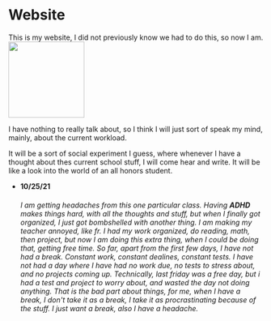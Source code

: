 # Website
<html>
 
  <body> 
    This is my website, I did not previously know we had to do this, so now I am.
  </body>
    <img  width=150px src="https://media.istockphoto.com/photos/hi-resolution-emoticon-expression-picture-id825705580?k=20&m=825705580&s=612x612&w=0&h=7OagYzs7Ol0dBIksVygms_cEdfyY43RtTBdi-VFn6ug=" />
         </html>
         <p> <id="Nothing"/> I have nothing to really talk about, so I think I will just sort of speak my mind, mainly, about the current workload.</p>
       <p2> It will be a sort of social experiment I guess, where whenever I have a thought about thes current school stuff, I will come hear and write. It will be like a look into the world of an all honors student. </p2>
       <ul>
           <li> <strong> 10/25/21 </strong>
             <h6> I am getting headaches from this one particular class.
               Having <strong> ADHD </strong> makes things hard, with all the thoughts and stuff, but when I finally got organized, I just got bombshelled with another thing. I am making my teacher annoyed, like fr. I had my work organized, do reading, math, then project, but now I am doing this extra thing, when I could be doing that, getting free time. So far, apart from the first few days, I have not had a break. Constant work, constant dealines, constant tests. I have not had a day where I have had no work due, no tests to stress about, and no projects coming up. Technically, last friday was a free day, but i had a test and project to worry about, and wasted the day not doing anything. That is the bad part about things, for me, when I have a break, I don't take it as a break, I take it as procrastinating because of the stuff. I just want a break, also I have a headache.
